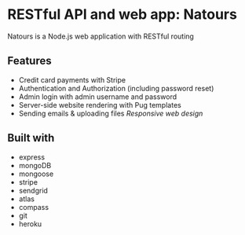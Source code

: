 # RESTful API and web app: Natours

Natours is a Node.js web application with RESTful routing

## Features

* Credit card payments with Stripe
* Authentication and Authorization (including password reset)
* Admin login with admin username and password
* Server-side website rendering with Pug templates
* Sending emails & uploading files
*Responsive web design*

## Built with

* express
* mongoDB 
* mongoose
* stripe
* sendgrid
* atlas
* compass
* git
* heroku
